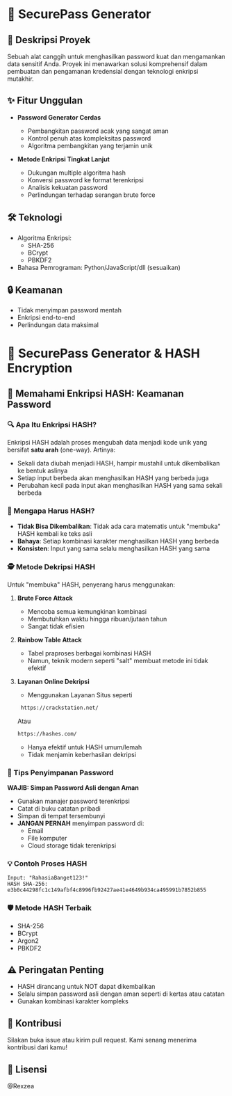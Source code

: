 # 🔐 SecurePass Generator

## 🚀 Deskripsi Proyek
Sebuah alat canggih untuk menghasilkan password kuat dan mengamankan data sensitif Anda. Proyek ini menawarkan solusi komprehensif dalam pembuatan dan pengamanan kredensial dengan teknologi enkripsi mutakhir.

## ✨ Fitur Unggulan
- **Password Generator Cerdas**
  - Pembangkitan password acak yang sangat aman
  - Kontrol penuh atas kompleksitas password
  - Algoritma pembangkitan yang terjamin unik

- **Metode Enkripsi Tingkat Lanjut**
  - Dukungan multiple algoritma hash
  - Konversi password ke format terenkripsi
  - Analisis kekuatan password
  - Perlindungan terhadap serangan brute force

## 🛠 Teknologi
- Algoritma Enkripsi: 
  - SHA-256
  - BCrypt
  - PBKDF2
- Bahasa Pemrograman: Python/JavaScript/dll (sesuaikan)

## 🔒 Keamanan
- Tidak menyimpan password mentah
- Enkripsi end-to-end
- Perlindungan data maksimal



# 🔐 SecurePass Generator & HASH Encryption

## 🌟 Memahami Enkripsi HASH: Keamanan Password

### 🔍 Apa Itu Enkripsi HASH?
Enkripsi HASH adalah proses mengubah data menjadi kode unik yang bersifat **satu arah** (one-way). Artinya:
- Sekali data diubah menjadi HASH, hampir mustahil untuk dikembalikan ke bentuk aslinya
- Setiap input berbeda akan menghasilkan HASH yang berbeda juga
- Perubahan kecil pada input akan menghasilkan HASH yang sama sekali berbeda

### 🚫 Mengapa Harus HASH?
- **Tidak Bisa Dikembalikan**: Tidak ada cara matematis untuk "membuka" HASH kembali ke teks asli
- **Bahaya**: Setiap kombinasi karakter menghasilkan HASH yang berbeda
- **Konsisten**: Input yang sama selalu menghasilkan HASH yang sama

### 🕵️ Metode Dekripsi HASH
Untuk "membuka" HASH, penyerang harus menggunakan:
1. **Brute Force Attack**
   - Mencoba semua kemungkinan kombinasi
   - Membutuhkan waktu hingga ribuan/jutaan tahun
   - Sangat tidak efisien

2. **Rainbow Table Attack**
   - Tabel praproses berbagai kombinasi HASH
   - Namun, teknik modern seperti "salt" membuat metode ini tidak efektif

3. **Layanan Online Dekripsi**
   - Menggunakan Layanan Situs seperti
     
    ```bash
     https://crackstation.net/
     ```
     Atau
     ```bash
     https://hashes.com/
     ```
   - Hanya efektif untuk HASH umum/lemah
   - Tidak menjamin keberhasilan dekripsi

### 🔑 Tips Penyimpanan Password
**WAJIB: Simpan Password Asli dengan Aman**
- Gunakan manajer password terenkripsi
- Catat di buku catatan pribadi
- Simpan di tempat tersembunyi
- **JANGAN PERNAH** menyimpan password di:
  - Email
  - File komputer
  - Cloud storage tidak terenkripsi

### 💡 Contoh Proses HASH
```
Input: "RahasiaBanget123!"
HASH SHA-256: 
e3b0c44298fc1c149afbf4c8996fb92427ae41e4649b934ca495991b7852b855
```

### 🛡️ Metode HASH Terbaik
- SHA-256
- BCrypt
- Argon2
- PBKDF2

## ⚠️ Peringatan Penting
- HASH dirancang untuk NOT dapat dikembalikan
- Selalu simpan password asli dengan aman seperti di kertas atau catatan
- Gunakan kombinasi karakter kompleks


## 🤝 Kontribusi
Silakan buka issue atau kirim pull request. Kami senang menerima kontribusi dari kamu!

## 📄 Lisensi
@Rexzea
